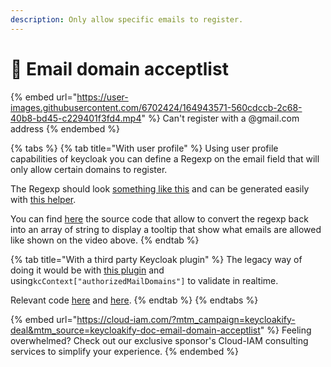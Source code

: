 ```yaml
---
description: Only allow specific emails to register.
---
```


# 💂 Email domain acceptlist

{% embed url="https://user-images.githubusercontent.com/6702424/164943571-560cdccb-2c68-40b8-bd45-c229401f3fd4.mp4" %}
Can't register with a @gmail.com address
{% endembed %}

{% tabs %}
{% tab title="With user profile" %}
Using user profile capabilities of keycloak you can define a Regexp on the email field that will only allow certain domains to register.

The Regexp should look [something like this](https://github.com/InseeFrLab/onyxia/blob/fee2b51d0c7ce43d4d25c5c16530a65e71662bd8/web/src/keycloak-theme/login/kcContext.ts#L39) and can be generated easily with [this helper](https://github.com/InseeFrLab/onyxia/blob/v8.20.2/web/scripts/emails-domain-accept-list-helper.ts).

You can find [here](https://github.com/InseeFrLab/onyxia/blob/fee2b51d0c7ce43d4d25c5c16530a65e71662bd8/web/src/keycloak-theme/login/pages/shared/UserProfileFormFields.tsx#L204-L223) the source code that allow to convert the regexp back into an array of string to display a tooltip that show what emails are allowed like shown on the video above. &#x20;
{% endtab %}

{% tab title="With a third party Keycloak plugin" %}
The legacy way of doing it would be with [this plugin](https://github.com/micedre/keycloak-mail-whitelisting) and using`kcContext["authorizedMailDomains"]` to validate in realtime.

Relevant code [here](https://github.com/garronej/keycloakify-demo-app/blob/a316ea0046976e6d435a33e896cb9e3d1873c124/src/KcApp/kcContext.ts#L11) and [here](https://github.com/garronej/keycloakify-demo-app/blob/a316ea0046976e6d435a33e896cb9e3d1873c124/src/KcApp/kcContext.ts#L35-L41).
{% endtab %}
{% endtabs %}

{% embed url="https://cloud-iam.com/?mtm_campaign=keycloakify-deal&mtm_source=keycloakify-doc-email-domain-acceptlist" %}
Feeling overwhelmed? Check out our exclusive sponsor's Cloud-IAM consulting services to simplify your experience.
{% endembed %}
